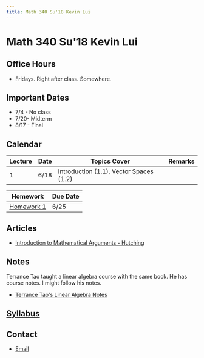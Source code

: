 ```yaml
---
title: Math 340 Su'18 Kevin Lui
---
```

# Math 340 Su'18 Kevin Lui

## Office Hours

* Fridays. Right after class. Somewhere.


## Important Dates

* 7/4 - No class
* 7/20- Midterm
* 8/17 - Final

## Calendar

| Lecture | Date | Topics Cover                            | Remarks |
| ---     | ---  | ---                                     | ---     |
| 1       | 6/18 | Introduction (1.1), Vector Spaces (1.2) |         |

| Homework                         | Due Date |
| ---                              | ---      |
| [Homework 1](./homework/hw1.pdf) | 6/25     |


## Articles

* [Introduction to Mathematical
  Arguments - Hutching](https://math.berkeley.edu/~hutching/teach/proofs.pdf)

## Notes

Terrance Tao taught a linear algebra course with the same book. He has course
notes. I might follow his notes. 

* [Terrance Tao's Linear Algebra
  Notes](https://terrytao.files.wordpress.com/2016/12/linear-algebra-notes.pdf)

## [Syllabus](./syllabus.pdf)

## Contact

* <i class="fas fa-envelope"></i> [Email](mailto:klui@uw.edu)
